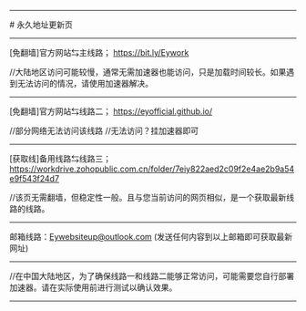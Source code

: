 <hr>
# 永久地址更新页
<hr>

[免翻墙]官方网站⇆主线路；
https://bit.ly/Eywork

//大陆地区访问可能较慢，通常无需加速器也能访问，只是加载时间较长。如果遇到无法访问的情况，请使用加速器解决。

<hr>

[免翻墙]官方网站⇆线路二；
https://eyofficial.github.io/

//部分网络无法访问该线路
//无法访问？挂加速器即可

<hr>

[获取线]备用线路⇆线路三；
https://workdrive.zohopublic.com.cn/folder/7eiy822aed2c09f2e4ae2b9a54e9f543f24d7

//该页无需翻墙，但稳定性一般。且与您当前访问的网页相似，是一个获取最新线路的线路。

<hr>

邮箱线路：Eywebsiteup@outlook.com
(发送任何内容到以上邮箱即可获取最新网址)

<hr>

//在中国大陆地区，为了确保线路一和线路二能够正常访问，可能需要您自行部署加速器。请在实际使用前进行测试以确认效果。

<hr>
